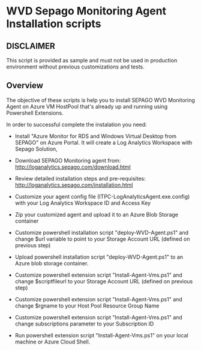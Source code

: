 # WVD Sepago Monitoring Agent Installation scripts

## DISCLAIMER
This script is provided as sample and must not be used in production environment without previous customizations and tests.

## Overview

 The objective of these scripts is help you to install SEPAGO WVD Monitoring Agent on Azure VM HostPool that's already up and running using Powershell Extensions.

In order to successful complete the instalation you need:

- Install "Azure Monitor for RDS and Windows Virtual Desktop from SEPAGO" on Azure Portal. It will create a Log Analytics Workspace with Sepago Solution,

- Download SEPAGO Monitoring agent from: http://loganalytics.sepago.com/download.html

- Review detailed installation steps and pre-requisites: http://loganalytics.sepago.com/installation.html

- Customize your agent config file (ITPC-LogAnalyticsAgent.exe.config) with your Log Analytics Workspace ID and Access Key

- Zip your customized agent and upload it to an Azure Blob Storage container

- Customize powershell installation script "deploy-WVD-Agent.ps1" and change $url variable to point to your Storage Account URL (defined on previous step)

- Upload powershell installation script "deploy-WVD-Agent.ps1" to an Azure blob storage container. 

- Customize powershell extension script "Install-Agent-Vms.ps1" and change $scriptfileurl to your Storage Account URL (defined on previous step)

- Customize powershell extension script "Install-Agent-Vms.ps1" and change $rgname to your Host Pool Resource Group Name

- Customize powershell extension script "Install-Agent-Vms.ps1" and change subscriptions parameter to your Subscription ID

- Run powershell extension script "Install-Agent-Vms.ps1" on your local machine or Azure Cloud Shell.

